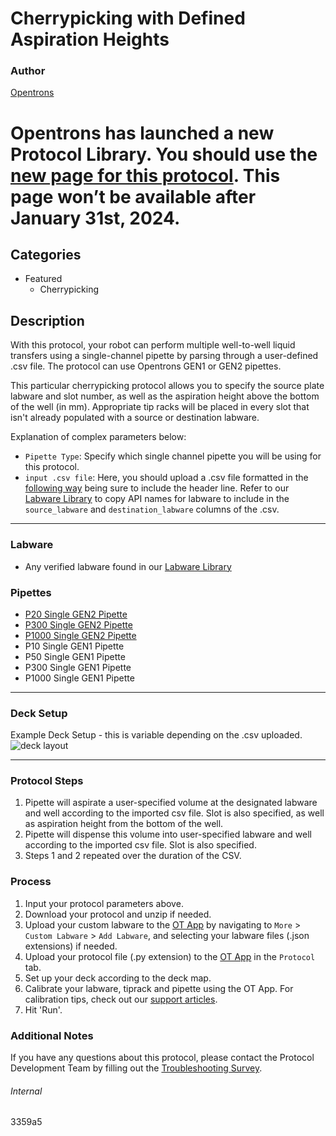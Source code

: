 # Cherrypicking with Defined Aspiration Heights

### Author
[Opentrons](https://opentrons.com/)

# Opentrons has launched a new Protocol Library. You should use the [new page for this protocol](https://library.opentrons.com/p/3359a5). This page won’t be available after January 31st, 2024.

## Categories
* Featured
	* Cherrypicking

## Description
With this protocol, your robot can perform multiple well-to-well liquid transfers using a single-channel pipette by parsing through a user-defined .csv file. The protocol can use Opentrons GEN1 or GEN2 pipettes.

This particular cherrypicking protocol  allows you to specify the source plate labware and slot number, as well as the aspiration height above the bottom of the well (in mm). Appropriate tip racks will be placed in every slot that isn't already populated with a source or destination labware.


Explanation of complex parameters below:
* `Pipette Type`: Specify which single channel pipette you will be using for this protocol.
* `input .csv file`: Here, you should upload a .csv file formatted in the [following way](https://opentrons-protocol-library-website.s3.amazonaws.com/custom-README-images/3359a5/template.csv) being sure to include the header line. Refer to our [Labware Library](https://labware.opentrons.com/?category=wellPlate) to copy API names for labware to include in the `source_labware` and `destination_labware` columns of the .csv.

---

### Labware
* Any verified labware found in our [Labware Library](https://labware.opentrons.com/?category=wellPlate)

### Pipettes
* [P20 Single GEN2 Pipette](https://opentrons.com/pipettes/)
* [P300 Single GEN2 Pipette](https://opentrons.com/pipettes/)
* [P1000 Single GEN2 Pipette](https://opentrons.com/pipettes/)
* P10 Single GEN1 Pipette
* P50 Single GEN1 Pipette
* P300 Single GEN1 Pipette
* P1000 Single GEN1 Pipette

---

### Deck Setup
Example Deck Setup - this is variable depending on the .csv uploaded.
![deck layout](https://opentrons-protocol-library-website.s3.amazonaws.com/custom-README-images/3359a5/Screen+Shot+2021-04-29+at+2.45.06+PM.png)


---

### Protocol Steps
1. Pipette will aspirate a user-specified volume at the designated labware and well according to the imported csv file. Slot is also specified, as well as aspiration height from the bottom of the well.
2. Pipette will dispense this volume into user-specified labware and well according to the imported csv file. Slot is also specified.
3. Steps 1 and 2 repeated over the duration of the CSV.

### Process
1. Input your protocol parameters above.
2. Download your protocol and unzip if needed.
3. Upload your custom labware to the [OT App](https://opentrons.com/ot-app) by navigating to `More` > `Custom Labware` > `Add Labware`, and selecting your labware files (.json extensions) if needed.
4. Upload your protocol file (.py extension) to the [OT App](https://opentrons.com/ot-app) in the `Protocol` tab.
5. Set up your deck according to the deck map.
6. Calibrate your labware, tiprack and pipette using the OT App. For calibration tips, check out our [support articles](https://support.opentrons.com/en/collections/1559720-guide-for-getting-started-with-the-ot-2).
7. Hit 'Run'.

### Additional Notes
If you have any questions about this protocol, please contact the Protocol Development Team by filling out the [Troubleshooting Survey](https://protocol-troubleshooting.paperform.co/).

###### Internal
3359a5
